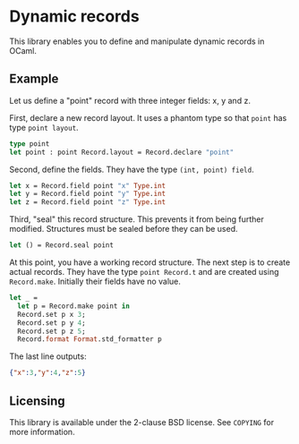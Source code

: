 Dynamic records
===============

This library enables you to define and manipulate dynamic records in OCaml.

## Example

Let us define a "point" record with three integer fields: x, y and z.

First, declare a new record layout. It uses a phantom type so that `point` has
type `point layout`.

```ocaml
type point
let point : point Record.layout = Record.declare "point"
```

Second, define the fields. They have the type `(int, point) field`.

```ocaml
let x = Record.field point "x" Type.int
let y = Record.field point "y" Type.int
let z = Record.field point "z" Type.int
```

Third, "seal" this record structure. This prevents it from being further modified.
Structures must be sealed before they can be used.

```ocaml
let () = Record.seal point
```

At this point, you have a working record structure. The next step is to create actual
records.  They have the type `point Record.t` and are created using `Record.make`.
Initially their fields have no value.

```ocaml
let _ =
  let p = Record.make point in
  Record.set p x 3;
  Record.set p y 4;
  Record.set p z 5;
  Record.format Format.std_formatter p
```

The last line outputs:

```json
{"x":3,"y":4,"z":5}
```

## Licensing

This library is available under the 2-clause BSD license.
See `COPYING` for more information.
